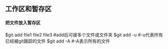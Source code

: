 ## 工作区和暂存区

#### 把文件放入暂存区
$git add file1 file2 file3  #add后可接多个文件或文件夹
$git add -u  #-u代表所有已经被git跟踪的文件
$git add -A  #-A表示所有的文件
